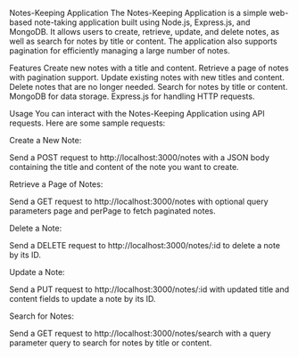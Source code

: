 Notes-Keeping Application
The Notes-Keeping Application is a simple web-based note-taking application built using Node.js, Express.js, and MongoDB. It allows users to create, retrieve, update, and delete notes, as well as search for notes by title or content. The application also supports pagination for efficiently managing a large number of notes.


Features
Create new notes with a title and content.
Retrieve a page of notes with pagination support.
Update existing notes with new titles and content.
Delete notes that are no longer needed.
Search for notes by title or content.
MongoDB for data storage.
Express.js for handling HTTP requests.


Usage
You can interact with the Notes-Keeping Application using API requests. Here are some sample requests:

Create a New Note:

Send a POST request to http://localhost:3000/notes with a JSON body containing the title and content of the note you want to create.

Retrieve a Page of Notes:

Send a GET request to http://localhost:3000/notes with optional query parameters page and perPage to fetch paginated notes.

Delete a Note:

Send a DELETE request to http://localhost:3000/notes/:id to delete a note by its ID.

Update a Note:

Send a PUT request to http://localhost:3000/notes/:id with updated title and content fields to update a note by its ID.

Search for Notes:

Send a GET request to http://localhost:3000/notes/search with a query parameter query to search for notes by title or content.